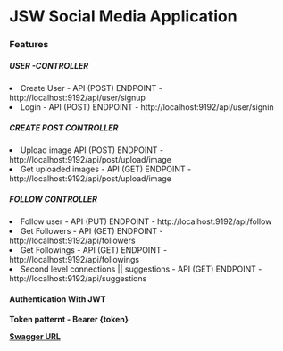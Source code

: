 <h1>JSW Social Media Application</h1>

<h3>Features</h3>

<h5>USER -CONTROLLER</h5>

<li>Create User  - API (POST) ENDPOINT - http://localhost:9192/api/user/signup</li>
<li>Login - API (POST) ENDPOINT - http://localhost:9192/api/user/signin </li>

<h5>CREATE POST CONTROLLER</h5>

<li>Upload image API (POST) ENDPOINT - http://localhost:9192/api/post/upload/image</li>
<li>Get uploaded images - API (GET) ENDPOINT - http://localhost:9192/api/post/upload/image</li>

<h5>FOLLOW CONTROLLER</h5>

<li>Follow user  - API (PUT) ENDPOINT - http://localhost:9192/api/follow</li>
<li>Get Followers  - API (GET) ENDPOINT - http://localhost:9192/api/followers</li>
<li>Get Followings - API (GET) ENDPOINT - http://localhost:9192/api/followings</li>
<li>Second level connections || suggestions - API (GET) ENDPOINT - http://localhost:9192/api/suggestions</li>

<h4>Authentication With JWT<h4> Token patternt - Bearer {token}


<a href="http://localhost:9192/swagger-ui.html">Swagger URL</a>
